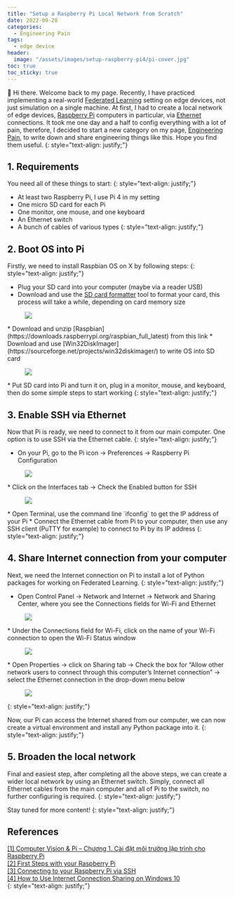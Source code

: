 ```yaml
---
title: "Setup a Raspberry Pi Local Network from Scratch"
date: 2022-09-28
categories: 
  - Engineering Pain
tags: 
  - edge device
header: 
  image: "/assets/images/setup-raspberry-pi4/pi-cover.jpg"
toc: true
toc_sticky: true
---
```


👋 Hi there. Welcome back to my page. Recently, I have practiced implementing a real-world [Federated Learning](https://en.wikipedia.org/wiki/Federated_learning) setting on edge devices, not just simulation on a single machine. At first, I had to create a local network of edge devices, [Raspberry Pi](https://www.raspberrypi.com/) computers in particular, via [Ethernet](https://en.wikipedia.org/wiki/Ethernet) connections. It took me one day and a half to config everything with a lot of pain, therefore, I decided to start a new category on my page, [Engineering Pain](https://gather-ai.github.io/categories/#engineering-pain), to write down and share engineering things like this. Hope you find them useful. 
{: style="text-align: justify;"}

## 1. Requirements
You need all of these things to start: 
{: style="text-align: justify;"}
* At least two Raspberry Pi, I use Pi 4 in my setting
* One micro SD card for each Pi
* One monitor, one mouse, and one keyboard
* An Ethernet switch
* A bunch of cables of various types
{: style="text-align: justify;"}

## 2. Boot OS into Pi
Firstly, we need to install Raspbian OS on X by following steps: 
{: style="text-align: justify;"}
* Plug your SD card into your computer (maybe via a reader USB)
* Download and use the [SD card formatter](https://www.sdcard.org/downloads/formatter/) tool to format your card, this process will take a while, depending on card memory size
<figure class="align-center" style="width: 400px">
  <img src="{{ site.url }}{{ site.baseurl }}/assets/images/setup-raspberry-pi4/sd-card-formatter.jpg">
</figure>
* Download and unzip [Raspbian](https://downloads.raspberrypi.org/raspbian_full_latest) from this link
* Download and use [Win32DiskImager](https://sourceforge.net/projects/win32diskimager/) to write OS into SD card
<figure class="align-center" style="width: 400px">
  <img src="{{ site.url }}{{ site.baseurl }}/assets/images/setup-raspberry-pi4/win32diskimager.jpg">
</figure>
* Put SD card into Pi and turn it on, plug in a monitor, mouse, and keyboard, then do some simple steps to start working
{: style="text-align: justify;"}

## 3. Enable SSH via Ethernet
Now that Pi is ready, we need to connect to it from our main computer. One option is to use SSH via the Ethernet cable. 
{: style="text-align: justify;"}
* On your Pi, go to the Pi icon &rarr; Preferences &rarr; Raspberry Pi Configuration
<figure class="align-center">
  <img src="{{ site.url }}{{ site.baseurl }}/assets/images/setup-raspberry-pi4/pi-configuration.jpg">
</figure>
* Click on the Interfaces tab &rarr; Check the Enabled button for SSH
<figure class="align-center">
  <img src="{{ site.url }}{{ site.baseurl }}/assets/images/setup-raspberry-pi4/pi-configuration-interfaces.jpg">
</figure>
* Open Terminal, use the command line `ifconfig` to get the IP address of your Pi
* Connect the Ethernet cable from Pi to your computer, then use any SSH client (PuTTY for example) to connect to Pi by its IP address
{: style="text-align: justify;"}

## 4. Share Internet connection from your computer
Next, we need the Internet connection on Pi to install a lot of Python packages for working on Federated Learning. 
{: style="text-align: justify;"}
* Open Control Panel &rarr; Network and Internet &rarr; Network and Sharing Center, where you see the Connections fields for Wi-Fi and Ethernet
<figure class="align-center" style="width: 800px">
  <img src="{{ site.url }}{{ site.baseurl }}/assets/images/setup-raspberry-pi4/network-and-sharing-center.jpg">
</figure>
* Under the Connections field for Wi-Fi, click on the name of your Wi-Fi connection to open the Wi-Fi Status window
<figure class="align-center" style="width: 300px">
  <img src="{{ site.url }}{{ site.baseurl }}/assets/images/setup-raspberry-pi4/wi-fi-status.jpg">
</figure>
* Open Properties &rarr; click on Sharing tab &rarr; Check the box for “Allow other network users to connect through this computer’s Internet connection” &rarr; select the Ethernet connection in the drop-down menu below
<figure class="align-center" style="width: 300px">
  <img src="{{ site.url }}{{ site.baseurl }}/assets/images/setup-raspberry-pi4/wi-fi-properties.jpg">
</figure>
{: style="text-align: justify;"}

Now, our Pi can access the Internet shared from our computer, we can now create a virtual environment and install any Python package into it. 
{: style="text-align: justify;"}

## 5. Broaden the local network
Final and easiest step, after completing all the above steps, we can create a wider local network by using an Ethernet switch. Simply, connect all Ethernet cables from the main computer and all of Pi to the switch, no further configuring is required. 
{: style="text-align: justify;"}

Stay tuned for more content!
{: style="text-align: justify;"}

## References
[[1] Computer Vision & Pi – Chương 1. Cài đặt môi trường lập trình cho Raspberry Pi](https://miai.vn/2020/02/17/computer-vision-pi-chuong-1-cai-dat-moi-truong-lap-trinh-cho-raspbery-pi/)<br>
[[2] First Steps with your Raspberry Pi](https://medium.com/secure-and-private-ai-writing-challenge/first-steps-with-your-raspberry-pi-5917f980a48)<br>
[[3] Connecting to your Raspberry Pi via SSH](https://raspberrypi-guide.github.io/networking/connecting-via-ssh)<br>
[[4] How to Use Internet Connection Sharing on Windows 10](https://medium.com/@jrcharney/connect-your-raspberry-pi-to-your-computer-via-ethernet-4564e1e68922)<br>
{: style="text-align: justify;"}